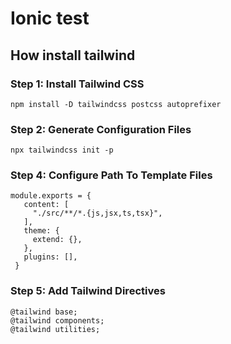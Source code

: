 # Ionic test

## How install tailwind

### Step 1: Install Tailwind CSS
```
npm install -D tailwindcss postcss autoprefixer
```
### Step 2: Generate Configuration Files
```
npx tailwindcss init -p
```

### Step 4: Configure Path To Template Files

```
module.exports = {
   content: [
     "./src/**/*.{js,jsx,ts,tsx}",
   ],
   theme: {
     extend: {},
   },
   plugins: [],
 }
```
### Step 5: Add Tailwind Directives
```
@tailwind base;
@tailwind components;
@tailwind utilities;
```